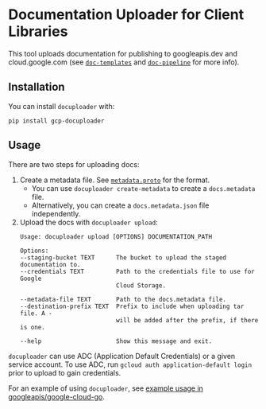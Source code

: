 # Documentation Uploader for Client Libraries

This tool uploads documentation for publishing to googleapis.dev
and cloud.google.com (see
[`doc-templates`](https://github.com/googleapis/doc-templates) and
[`doc-pipeline`](https://github.com/googleapis/doc-pipeline) for more info).

## Installation

You can install `docuploader` with:

```
pip install gcp-docuploader
```

## Usage

There are two steps for uploading docs:
1. Create a metadata file. See [`metadata.proto`](./docuploader/protos/metadata.proto)
   for the format.
   * You can use `docuploader create-metadata` to create a `docs.metadata` file.
   * Alternatively, you can create a `docs.metadata.json` file independently.
1. Upload the docs with `docuploader upload`:
   ```
   Usage: docuploader upload [OPTIONS] DOCUMENTATION_PATH

   Options:
   --staging-bucket TEXT      The bucket to upload the staged documentation to.
   --credentials TEXT         Path to the credentials file to use for Google
                              Cloud Storage.

   --metadata-file TEXT       Path to the docs.metadata file.
   --destination-prefix TEXT  Prefix to include when uploading tar file. A -
                              will be added after the prefix, if there is one.

   --help                     Show this message and exit.
   ```

`docuploader` can use ADC (Application Default Credentials) or a given service account. To use ADC, run ```gcloud auth application-default login``` prior to upload to gain credentials.

For an example of using `docuploader`, see
[example usage in googleapis/google-cloud-go](https://github.com/googleapis/google-cloud-go/blob/main/internal/kokoro/publish_docs.sh).
